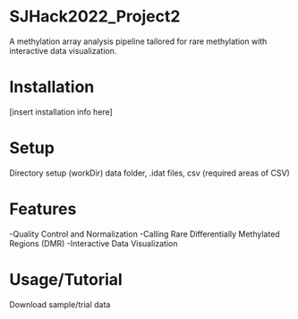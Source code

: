 # SJHack2022_Project2
A methylation array analysis pipeline tailored for rare methylation with interactive data visualization.

# Installation
[insert installation info here]

# Setup
Directory setup (workDir)
data folder, .idat files, csv (required areas of CSV)

# Features
-Quality Control and Normalization
-Calling Rare Differentially Methylated Regions (DMR) 
-Interactive Data Visualization

# Usage/Tutorial
Download sample/trial data
